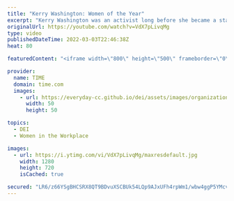 ```yaml
---
title: "Kerry Washington: Women of the Year"
excerpt: "Kerry Washington was an activist long before she became a star. She’s best known for her roles onscreen—particularly D.C. fixer Olivia Pope on Shonda Rhimes’ Scandal, which ran from 2012 to 2018—but after the 2016 election, Washington threw herself into political activism. She spoke at the Los Angeles"
originalUrl: https://youtube.com/watch?v=VdX7pLivqMg
type: video
publishedDateTime: 2022-03-03T22:46:38Z
heat: 80

featuredContent: "<iframe width=\"800\" height=\"500\" frameborder=\"0\" src=\"https://www.youtube.com/embed/VdX7pLivqMg\" allow=\"accelerometer; autoplay; encrypted-media; gyroscope; picture-in-picture\" allowfullscreen></iframe>"

provider:
  name: TIME
  domain: time.com
  images:
    - url: https://everyday-cc.github.io/dei/assets/images/organizations/time.com-50x50.jpg
      width: 50
      height: 50

topics:
  - DEI
  - Women in the Workplace

images:
  - url: https://i.ytimg.com/vi/VdX7pLivqMg/maxresdefault.jpg
    width: 1280
    height: 720
    isCached: true

secured: "LR6/z66YSgBHCSRX8QT9BDvuXSCBUk54LQp9AJxUFh4rpWm1/wbw4ggP5YMcvOZkohyiBU78LAFc5awDlcq8AxECJ10H0OZf0JU75QBBiKo0xSUfhsV9Dny4q94pCCTb5GiJH6IYe0RgqIuxr89XRkKH6oAjZTbAoi+raWAJiSQu6X29GKSEV576FZxFkPZ/XfjYdk0rhj4U2klAk9KmUgIzeZmNGvJyBRaf6SAg9E5JQnDNJ2UoNp4Ip6kYTROmy2AqTo5pTRvZ0HnHBPW776jRqnH1tfkGSFnlNJ3Cpvtrpxjz6gX5wOf/f/84TVTD6+/IxHTMW6dYHcgfFOe/j+YbWxgD4Ad7eR9vvSxhpbuKXykAk0HSM+ujsVOmNGOQVuuofEe9E6WpzpT9q5IaCg==;JqAWmqNO5vZcqAAv5xEPMw=="
---
```


